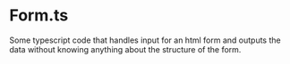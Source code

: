 # Form.ts
Some typescript code that handles input for an html form and outputs the data without knowing anything about the structure of the form.
